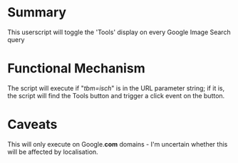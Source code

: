 # Summary
This userscript will toggle the 'Tools' display on every Google Image Search query

# Functional Mechanism
The script will execute if "_tbm=isch_" is in the URL parameter string; if it is, the script will find the Tools button and trigger a click event on the button.

# Caveats
This will only execute on Google.**com** domains - I'm uncertain whether this will be affected by localisation.

